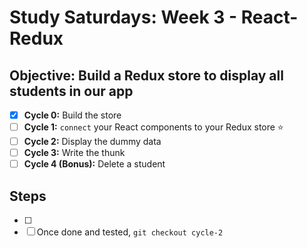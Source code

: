 # Study Saturdays: Week 3 - React-Redux

## **Objective:** Build a Redux store to display all students in our app
- [x] **Cycle 0:** Build the store
- [ ] **Cycle 1:** `connect` your React components to your Redux store ⭐️
- [ ] **Cycle 2:** Display the dummy data
- [ ] **Cycle 3:** Write the thunk
- [ ] **Cycle 4 (Bonus):** Delete a student

## Steps

- [ ]
- [ ] Once done and tested, `git checkout cycle-2`
